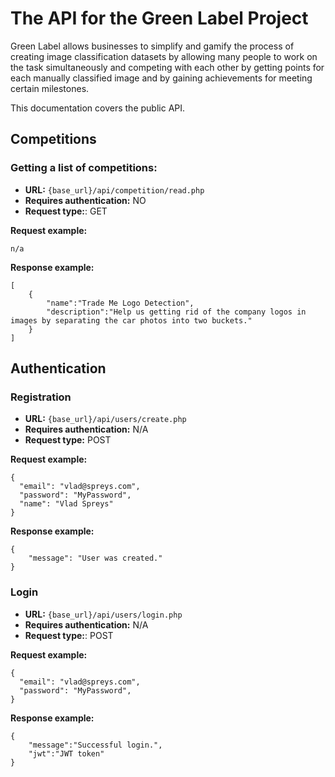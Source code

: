 # The API for the Green Label Project

Green Label allows businesses to simplify and gamify the process of creating image classification datasets by allowing many people to work on the task simultaneously and competing with each other by getting points for each manually classified image and by gaining achievements for meeting certain milestones.

This documentation covers the public API.

## Competitions

### Getting a list of competitions:

* **URL:** `{base_url}/api/competition/read.php`
* **Requires authentication:** NO
* **Request type:**: GET

**Request example:**   

```
n/a
```

**Response example:**

```
[
    {
        "name":"Trade Me Logo Detection",
        "description":"Help us getting rid of the company logos in images by separating the car photos into two buckets."
    }
]
```

## Authentication


### Registration

* **URL:** `{base_url}/api/users/create.php`
* **Requires authentication:** N/A
* **Request type:** POST

**Request example:**

```
{
  "email": "vlad@spreys.com",
  "password": "MyPassword",
  "name": "Vlad Spreys"
}
```

**Response example:**

```
{
    "message": "User was created."
}
```


### Login

* **URL:** `{base_url}/api/users/login.php`
* **Requires authentication:** N/A
* **Request type:**: POST

**Request example:**   

```
{
  "email": "vlad@spreys.com",
  "password": "MyPassword",
}
```

**Response example:**

```
{
    "message":"Successful login.",
    "jwt":"JWT token"
}
```
